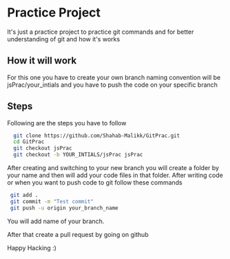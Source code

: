 
# Practice Project

It's just a practice project to practice git commands and for better understanding of git and how it's works



## How it will work

For this one you have to create your own branch naming convention will be jsPrac/your_intials and you have to push the code on your specific branch


## Steps

Following are the steps you have to follow 

```bash
  git clone https://github.com/Shahab-Malikk/GitPrac.git
  cd GitPrac
  git checkout jsPrac
  git checkout -b YOUR_INTIALS/jsPrac jsPrac
  ```

After creating and switching to your new branch you will create a folder by your name and then will add your code files in that folder. After writing code or when you want to push code to git follow these commands



```bash
 git add .
 git commit -m "Test commit"
 git push -u origin your_branch_name
  ```
 You will add name of your branch.

 After that create a pull request by going on github 

 Happy Hacking :) 
